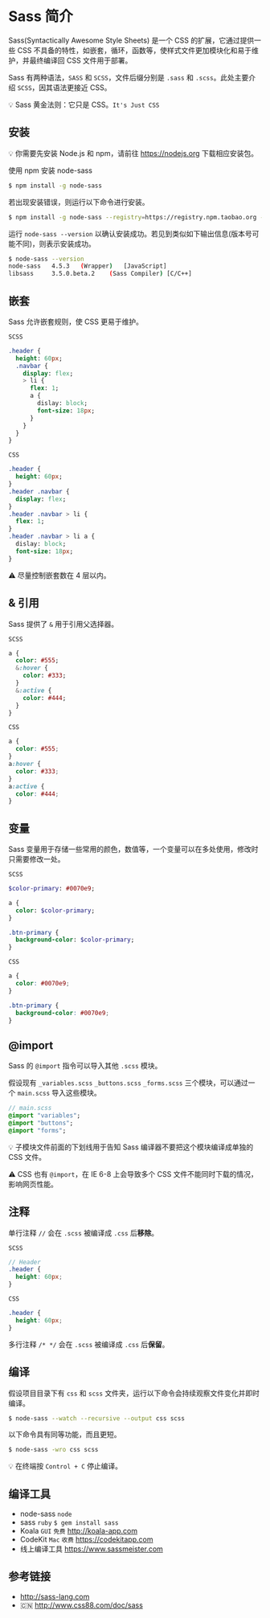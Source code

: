 # Sass 简介

Sass(Syntactically Awesome Style Sheets) 是一个 CSS 的扩展，它通过提供一些 CSS 不具备的特性，如嵌套，循环，函数等，使样式文件更加模块化和易于维护，并最终编译回 CSS 文件用于部署。

Sass 有两种语法，`SASS` 和 `SCSS`，文件后缀分别是 `.sass` 和 `.scss`。此处主要介绍 `SCSS`，因其语法更接近 CSS。

💡 Sass 黄金法则：它只是 CSS。`It's Just CSS`

## 安装
💡 你需要先安装 Node.js 和 npm，请前往 https://nodejs.org 下载相应安装包。

使用 npm 安装 node-sass
```bash
$ npm install -g node-sass
```
若出现安装错误，则运行以下命令进行安装。
```bash
$ npm install -g node-sass --registry=https://registry.npm.taobao.org --disturl=https://npm.taobao.org/dist --sass-binary-site=http://npm.taobao.org/mirrors/node-sass
```
运行 `node-sass --version` 以确认安装成功。若见到类似如下输出信息(版本号可能不同)，则表示安装成功。
```bash
$ node-sass --version
node-sass	4.5.3	(Wrapper)	[JavaScript]
libsass  	3.5.0.beta.2	(Sass Compiler)	[C/C++]
```

## 嵌套
Sass 允许嵌套规则，使 CSS 更易于维护。

`SCSS`
```sass
.header {
  height: 60px;
  .navbar {
    display: flex;
    > li {
      flex: 1;
      a {
        dislay: block;
        font-size: 18px;
      }
    }
  }
}
```
`CSS`
```sass
.header {
  height: 60px;
}
.header .navbar {
  display: flex;
}
.header .navbar > li {
  flex: 1;
}
.header .navbar > li a {
  dislay: block;
  font-size: 18px;
}
```
⚠️ 尽量控制嵌套数在 4 层以内。

## & 引用
Sass 提供了 `&` 用于引用父选择器。

`SCSS`
```sass
a {
  color: #555;
  &:hover {
    color: #333;
  }
  &:active {
    color: #444;
  }
}
```
`CSS`
```css
a {
  color: #555;
}
a:hover {
  color: #333;
}
a:active {
  color: #444;
}
```

## 变量
Sass 变量用于存储一些常用的颜色，数值等，一个变量可以在多处使用，修改时只需要修改一处。

`SCSS`
```sass
$color-primary: #0070e9;

a {
  color: $color-primary;
}

.btn-primary {
  background-color: $color-primary;
}
```

`CSS`
```css
a {
  color: #0070e9;
}

.btn-primary {
  background-color: #0070e9;
}
```

## @import
Sass 的 `@import` 指令可以导入其他 `.scss` 模块。

假设现有 `_variables.scss` `_buttons.scss` `_forms.scss` 三个模块，可以通过一个 `main.scss` 导入这些模块。
```sass
// main.scss
@import "variables";
@import "buttons";
@import "forms";
```
💡 子模块文件前面的下划线用于告知 Sass 编译器不要把这个模块编译成单独的 CSS 文件。  

⚠️ CSS 也有 `@import`，在 IE 6-8 上会导致多个 CSS 文件不能同时下载的情况，影响网页性能。

## 注释
单行注释 `//` 会在 `.scss` 被编译成 `.css` 后**移除**。

`SCSS`
```scss
// Header
.header {
  height: 60px;
}
```

`CSS`
```css
.header {
  height: 60px;
}
```

多行注释 `/* */` 会在 `.scss` 被编译成 `.css` 后**保留**。

## 编译
假设项目目录下有 `css` 和 `scss` 文件夹，运行以下命令会持续观察文件变化并即时编译。
```bash
$ node-sass --watch --recursive --output css scss
```
以下命令具有同等功能，而且更短。
```bash
$ node-sass -wro css scss
```
💡 在终端按 `Control + C` 停止编译。

## 编译工具
* node-sass `node`
* sass `ruby` `$ gem install sass`
* Koala `GUI` `免费` http://koala-app.com
* CodeKit `Mac` `收费` https://codekitapp.com
* 线上编译工具 https://www.sassmeister.com

## 参考链接
* http://sass-lang.com
* 🇨🇳 http://www.css88.com/doc/sass
